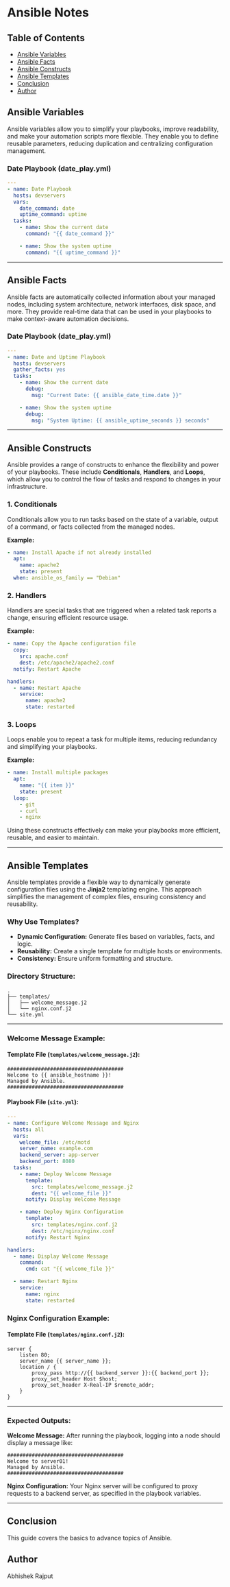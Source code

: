 # Ansible Notes

## Table of Contents
* [Ansible Variables](#ansible-variables)
* [Ansible Facts](#ansible-facts)
* [Ansible Constructs](#ansible-constructs)
* [Ansible Templates](#ansible-templates)
* [Conclusion](#conclusion)
* [Author](#author)


## Ansible Variables
Ansible variables allow you to simplify your playbooks, improve readability, and make your automation scripts more flexible. They enable you to define reusable parameters, reducing duplication and centralizing configuration management.

### Date Playbook (date_play.yml)

```yaml
---
- name: Date Playbook
  hosts: devservers
  vars:
    date_command: date
    uptime_command: uptime
  tasks:
    - name: Show the current date
      command: "{{ date_command }}"

    - name: Show the system uptime
      command: "{{ uptime_command }}"
```

---

## Ansible Facts
Ansible facts are automatically collected information about your managed nodes, including system architecture, network interfaces, disk space, and more. They provide real-time data that can be used in your playbooks to make context-aware automation decisions.

### Date Playbook (date_play.yml)

```yaml
---
- name: Date and Uptime Playbook
  hosts: devservers
  gather_facts: yes
  tasks:
    - name: Show the current date
      debug:
        msg: "Current Date: {{ ansible_date_time.date }}"

    - name: Show the system uptime
      debug:
        msg: "System Uptime: {{ ansible_uptime_seconds }} seconds"
```

---

## **Ansible Constructs**

Ansible provides a range of constructs to enhance the flexibility and power of your playbooks. These include **Conditionals**, **Handlers**, and **Loops**, which allow you to control the flow of tasks and respond to changes in your infrastructure.

### **1. Conditionals**

Conditionals allow you to run tasks based on the state of a variable, output of a command, or facts collected from the managed nodes.

**Example:**

```yaml
- name: Install Apache if not already installed
  apt:
    name: apache2
    state: present
  when: ansible_os_family == "Debian"
```

### **2. Handlers**

Handlers are special tasks that are triggered when a related task reports a change, ensuring efficient resource usage.

**Example:**

```yaml
- name: Copy the Apache configuration file
  copy:
    src: apache.conf
    dest: /etc/apache2/apache2.conf
  notify: Restart Apache

handlers:
  - name: Restart Apache
    service:
      name: apache2
      state: restarted
```

### **3. Loops**

Loops enable you to repeat a task for multiple items, reducing redundancy and simplifying your playbooks.

**Example:**

```yaml
- name: Install multiple packages
  apt:
    name: "{{ item }}"
    state: present
  loop:
    - git
    - curl
    - nginx
```

Using these constructs effectively can make your playbooks more efficient, reusable, and easier to maintain.

---

## **Ansible Templates**

Ansible templates provide a flexible way to dynamically generate configuration files using the **Jinja2** templating engine. This approach simplifies the management of complex files, ensuring consistency and reusability.

### **Why Use Templates?**

* **Dynamic Configuration:** Generate files based on variables, facts, and logic.
* **Reusability:** Create a single template for multiple hosts or environments.
* **Consistency:** Ensure uniform formatting and structure.

### **Directory Structure:**

```
.
├── templates/
│   ├── welcome_message.j2
│   └── nginx.conf.j2
└── site.yml
```

---

### **Welcome Message Example:**

#### **Template File (`templates/welcome_message.j2`):**

```jinja
######################################
Welcome to {{ ansible_hostname }}!
Managed by Ansible.
######################################
```

#### **Playbook File (`site.yml`):**

```yaml
---
- name: Configure Welcome Message and Nginx
  hosts: all
  vars:
    welcome_file: /etc/motd
    server_name: example.com
    backend_server: app-server
    backend_port: 8080
  tasks:
    - name: Deploy Welcome Message
      template:
        src: templates/welcome_message.j2
        dest: "{{ welcome_file }}"
      notify: Display Welcome Message

    - name: Deploy Nginx Configuration
      template:
        src: templates/nginx.conf.j2
        dest: /etc/nginx/nginx.conf
      notify: Restart Nginx

handlers:
  - name: Display Welcome Message
    command:
      cmd: cat "{{ welcome_file }}"

  - name: Restart Nginx
    service:
      name: nginx
      state: restarted
```

### **Nginx Configuration Example:**

#### **Template File (`templates/nginx.conf.j2`):**

```jinja
server {
    listen 80;
    server_name {{ server_name }};
    location / {
        proxy_pass http://{{ backend_server }}:{{ backend_port }};
        proxy_set_header Host $host;
        proxy_set_header X-Real-IP $remote_addr;
    }
}
```

---

### **Expected Outputs:**

**Welcome Message:**
After running the playbook, logging into a node should display a message like:

```
######################################
Welcome to server01!
Managed by Ansible.
######################################
```

**Nginx Configuration:**
Your Nginx server will be configured to proxy requests to a backend server, as specified in the playbook variables.

---

## Conclusion

This guide covers the basics to advance topics of Ansible.

## Author 

Abhishek Rajput
